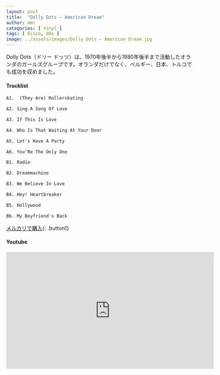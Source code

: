 ```yaml
---
layout: post
title:  "Dolly Dots – American Dream"
author: mmr
categories: [ Vinyl ]
tags: [ Disco, 80s ]
image: ../assets/images/Dolly Dots – American Dream.jpg
---
```


Dolly Dots（ドリー ドッツ）は、1970年後半から1980年後半まで活動したオランダのガールズグループです。オランダだけでなく、ベルギー、日本、トルコでも成功を収めました。

#### Tracklist
```md
A1.  (They Are) Rollerskating

A2. Sing A Song Of Love

A3. If This Is Love

A4. Who Is That Waiting At Your Door

A5. Let's Have A Party

A6. You'Re The Only One

B1. Radio

B2. Dreammachine

B3. We Believe In Love

B4. Hey! Heartbreaker

B5. Hollywood

B6. My Boyfriend's Back
```

[メルカリで購入](https://jp.mercari.com/item/m95282929146?afid=6142608987){: .button1}

#### Youtube
<iframe width="560" height="315" src="https://www.youtube.com/embed/LCaV_cppcbM?si=MIH5qvFodmU0bWPs" title="YouTube video player" frameborder="0" allow="accelerometer; autoplay; clipboard-write; encrypted-media; gyroscope; picture-in-picture; web-share" referrerpolicy="strict-origin-when-cross-origin" allowfullscreen></iframe>